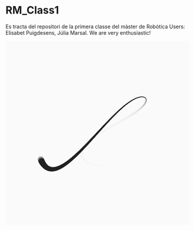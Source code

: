 # RM_Class1
Es tracta del repositori de la primera classe del màster de Robòtica
Users: Elisabet Puigdesens, Júlia Marsal. We are very enthusiastic!


![line](media/Twyn.gif)
